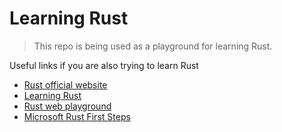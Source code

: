 # Learning Rust

> This repo is being used as a playground for learning Rust.

Useful links if you are also trying to learn Rust

- [Rust official website](https://www.rust-lang.org/)
- [Learning Rust](https://learning-rust.github.io/)
- [Rust web playground](https://play.rust-lang.org/)
- [Microsoft Rust First Steps](https://docs.microsoft.com/en-us/learn/paths/rust-first-steps/?WT.mc_id=javascript-00000-wachegha)

  

